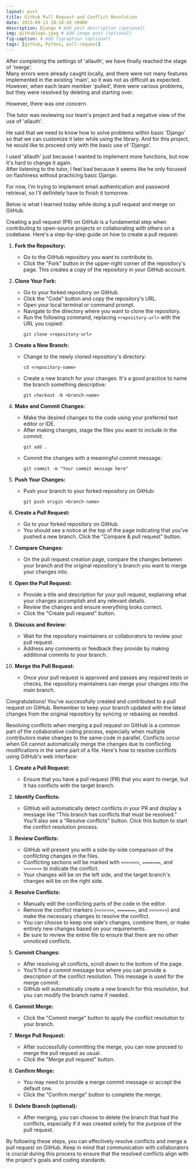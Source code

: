 ```yaml
---
layout: post
title: Github Pull Request and Conflict Resolution
date: 2023-09-13 20:10:20 +0900
description: Django # Add post description (optional)
img: githublogo.jpeg # Add image post (optional)
fig-caption: # Add figcaption (optional)
tags: [github, Python, pull-request]
---
```


After completing the settings of 'allauth', we have finally reached the stage of 'merge'.   
Many errors were already caught locally, and there were not many features implemented in the existing 'main', so it was not as difficult as expected.   
However, when each team member 'pulled', there were various problems, but they were resolved by deleting and starting over.


However, there was one concern.

The tutor was reviewing our team's project and had a negative view of the use of 'allauth'.

He said that we need to know how to solve problems within basic 'Django' so that we can customize it later while using the library.
And for this project, he would like to proceed only with the basic use of 'Django'.

I used 'allauth' just because I wanted to implement more functions, but now it's hard to change it again.   
After listening to the tutor, I feel bad because it seems like he only focused on flashiness without practicing basic Django.

For now, I'm trying to implement email authentication and password retrieval, so I'll definitely have to finish it tomorrow.


Below is what I learned today while doing a pull request and merge on GitHub.

Creating a pull request (PR) on GitHub is a fundamental step when contributing to open-source projects or collaborating with others on a codebase. Here's a step-by-step guide on how to create a pull request:

1. **Fork the Repository:**
   - Go to the GitHub repository you want to contribute to.
   - Click the "Fork" button in the upper-right corner of the repository's page. This creates a copy of the repository in your GitHub account.

2. **Clone Your Fork:**
   - Go to your forked repository on GitHub.
   - Click the "Code" button and copy the repository's URL.
   - Open your local terminal or command prompt.
   - Navigate to the directory where you want to clone the repository.
   - Run the following command, replacing `<repository-url>` with the URL you copied:
     ```
     git clone <repository-url>
     ```

3. **Create a New Branch:**
   - Change to the newly cloned repository's directory:
     ```
     cd <repository-name>
     ```
   - Create a new branch for your changes. It's a good practice to name the branch something descriptive:
     ```
     git checkout -b <branch-name>
     ```

4. **Make and Commit Changes:**
   - Make the desired changes to the code using your preferred text editor or IDE.
   - After making changes, stage the files you want to include in the commit:
     ```
     git add .
     ```
   - Commit the changes with a meaningful commit message:
     ```
     git commit -m "Your commit message here"
     ```

5. **Push Your Changes:**
   - Push your branch to your forked repository on GitHub:
     ```
     git push origin <branch-name>
     ```

6. **Create a Pull Request:**
   - Go to your forked repository on GitHub.
   - You should see a notice at the top of the page indicating that you've pushed a new branch. Click the "Compare & pull request" button.

7. **Compare Changes:**
   - On the pull request creation page, compare the changes between your branch and the original repository's branch you want to merge your changes into.

8. **Open the Pull Request:**
   - Provide a title and description for your pull request, explaining what your changes accomplish and any relevant details.
   - Review the changes and ensure everything looks correct.
   - Click the "Create pull request" button.

9. **Discuss and Review:**
   - Wait for the repository maintainers or collaborators to review your pull request.
   - Address any comments or feedback they provide by making additional commits to your branch.

10. **Merge the Pull Request:**
    - Once your pull request is approved and passes any required tests or checks, the repository maintainers can merge your changes into the main branch.

Congratulations! You've successfully created and contributed to a pull request on GitHub. Remember to keep your branch updated with the latest changes from the original repository by syncing or rebasing as needed.

Resolving conflicts when merging a pull request on GitHub is a common part of the collaborative coding process, especially when multiple contributors make changes to the same code in parallel. Conflicts occur when Git cannot automatically merge the changes due to conflicting modifications in the same part of a file. Here's how to resolve conflicts using GitHub's web interface:

1. **Create a Pull Request:**
   - Ensure that you have a pull request (PR) that you want to merge, but it has conflicts with the target branch.

2. **Identify Conflicts:**
   - GitHub will automatically detect conflicts in your PR and display a message like "This branch has conflicts that must be resolved." You'll also see a "Resolve conflicts" button. Click this button to start the conflict resolution process.

3. **Review Conflicts:**
   - GitHub will present you with a side-by-side comparison of the conflicting changes in the files.
   - Conflicting sections will be marked with `<<<<<<<`, `=======`, and `>>>>>>>` to indicate the conflict.
   - Your changes will be on the left side, and the target branch's changes will be on the right side.

4. **Resolve Conflicts:**
   - Manually edit the conflicting parts of the code in the editor.
   - Remove the conflict markers (`<<<<<<<`, `=======`, and `>>>>>>>`) and make the necessary changes to resolve the conflict.
   - You can choose to keep one side's changes, combine them, or make entirely new changes based on your requirements.
   - Be sure to review the entire file to ensure that there are no other unnoticed conflicts.

5. **Commit Changes:**
   - After resolving all conflicts, scroll down to the bottom of the page.
   - You'll find a commit message box where you can provide a description of the conflict resolution. This message is used for the merge commit.
   - GitHub will automatically create a new branch for this resolution, but you can modify the branch name if needed.

6. **Commit Merge:**
   - Click the "Commit merge" button to apply the conflict resolution to your branch.

7. **Merge Pull Request:**
   - After successfully committing the merge, you can now proceed to merge the pull request as usual.
   - Click the "Merge pull request" button.

8. **Confirm Merge:**
   - You may need to provide a merge commit message or accept the default one.
   - Click the "Confirm merge" button to complete the merge.

9. **Delete Branch (optional):**
   - After merging, you can choose to delete the branch that had the conflicts, especially if it was created solely for the purpose of the pull request.

By following these steps, you can effectively resolve conflicts and merge a pull request on GitHub. Keep in mind that communication with collaborators is crucial during this process to ensure that the resolved conflicts align with the project's goals and coding standards.
